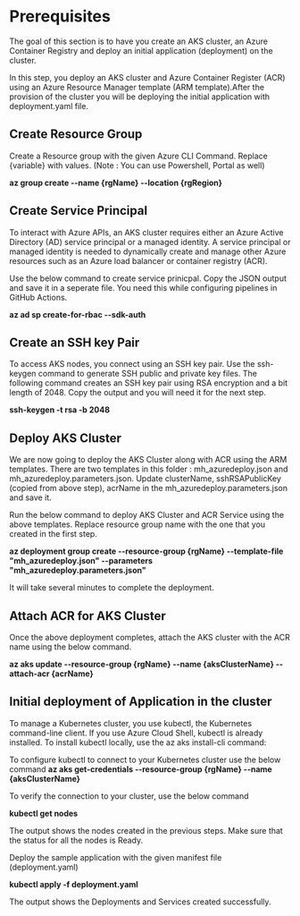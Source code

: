 # Prerequisites
The goal of this section is to have you create an AKS cluster, an Azure Container Registry and deploy an initial application (deployment) on the cluster.

In this step, you deploy an AKS cluster and Azure Container Register (ACR) using an Azure Resource Manager template (ARM template).After the provision of the cluster you will be deploying the initial application with deployment.yaml file.

## Create Resource Group
Create a Resource group with the given Azure CLI Command. Replace {variable} with values. (Note : You can use Powershell, Portal as well)

**az group create --name {rgName} --location {rgRegion}**

## Create Service Principal
To interact with Azure APIs, an AKS cluster requires either an Azure Active Directory (AD) service principal or a managed identity. A service principal or managed identity is needed to dynamically create and manage other Azure resources such as an Azure load balancer or container registry (ACR).

Use the below command to create service prinicpal. Copy the JSON output and save it in a seperate file. You need this while configuring pipelines in GitHub Actions.

**az ad sp create-for-rbac --sdk-auth**

## Create an SSH key Pair
To access AKS nodes, you connect using an SSH key pair. Use the ssh-keygen command to generate SSH public and private key files.
The following command creates an SSH key pair using RSA encryption and a bit length of 2048. Copy the output and you will need it for the next step.

**ssh-keygen -t rsa -b 2048**

## Deploy AKS Cluster
We are now going to deploy the AKS Cluster along with ACR using the ARM templates. 
There are two templates in this folder : mh_azuredeploy.json and mh_azuredeploy.parameters.json.
Update clusterName, sshRSAPublicKey (copied from above step), acrName in the mh_azuredeploy.parameters.json and save it.

Run the below command to deploy AKS Cluster and ACR Service using the above templates. Replace resource group name with the one that you created in the first step.

**az deployment group create --resource-group {rgName} --template-file "mh_azuredeploy.json" --parameters "mh_azuredeploy.parameters.json"**

It will take several minutes to complete the deployment.

## Attach ACR for AKS Cluster

Once the above deployment completes, attach the AKS cluster with the ACR name using the below command.

**az aks update --resource-group {rgName} --name {aksClusterName} --attach-acr {acrName}**

## Initial deployment of Application in the cluster
To manage a Kubernetes cluster, you use kubectl, the Kubernetes command-line client. If you use Azure Cloud Shell, kubectl is already installed. To install kubectl locally, use the az aks install-cli command:

To configure kubectl to connect to your Kubernetes cluster use the below command
**az aks get-credentials --resource-group {rgName} --name {aksClusterName}**

To verify the connection to your cluster, use the below command

**kubectl get nodes**

The output shows the nodes created in the previous steps. Make sure that the status for all the nodes is Ready.

Deploy the sample application with the given manifest file (deployment.yaml)

**kubectl apply -f deployment.yaml**

The output shows the Deployments and Services created successfully.
